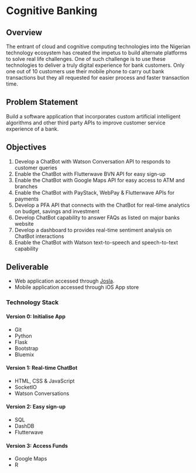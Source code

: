 # Cognitive Banking

## Overview
The entrant of cloud and cognitive computing technologies into the Nigerian technology ecosystem has created the impetus to build alternate platforms to solve real life challenges. One of such challenge is to use these technologies to deliver a truly digital experience for bank customers. Only one out of 10 customers use their mobile phone to carry out bank transactions but they all requested for easier process and faster transaction time.

## Problem Statement
Build a software application that incorporates custom artificial intelligent algorithms and other third party APIs to improve customer service experience of a bank.

## Objectives
1. Develop a ChatBot with Watson Conversation API to responds to customer queries
2. Enable the ChatBot with Flutterwave BVN API for easy sign-up
3. Enable the ChatBot with Google Maps API for easy access to ATM and branches
4. Enable the ChatBot with PayStack, WebPay & Flutterwave APIs for payments
5. Develop a PFA API that connects with the ChatBot for real-time analytics on budget, savings and investment
6. Develop ChatBot capability to answer FAQs as listed on major banks website
7. Develop a dashboard to provides real-time sentiment analysis on ChatBot interactions
8. Enable the ChatBot with Watson text-to-speech and speech-to-text capability

## Deliverable
- Web application accessed through [Josla](http://josla.com.ng/).
- Mobile application accessed through iOS App store

### Technology Stack
#### Version 0: Initialise App
- Git
- Python
- Flask
- Bootstrap
- Bluemix

#### Version 1: Real-time ChatBot
- HTML, CSS & JavaScript
- SocketIO
- Watson Conversations

#### Version 2: Easy sign-up
- SQL
- DashDB
- Flutterwave

#### Version 3: Access Funds
- Google Maps
- R
